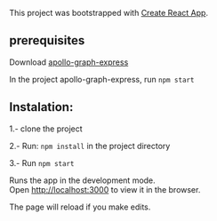 This project was bootstrapped with [Create React App](https://github.com/facebook/create-react-app).

## prerequisites

Download [apollo-graph-express](https://github.com/eliasbojorquez93/apollo-graph-express)

In the project apollo-graph-express, run `npm start`

## Instalation:
1.- clone the project

2.- Run: `npm install` in the project directory

3.- Run `npm start`

Runs the app in the development mode.<br />
Open [http://localhost:3000](http://localhost:3000) to view it in the browser.

The page will reload if you make edits.
